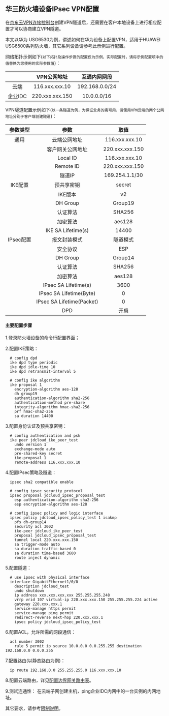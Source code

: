 ## 华三防火墙设备IPsec VPN配置
在[京东云VPN连接控制台](https://cns-console.jdcloud.com/host/vpnConnection/list)创建VPN隧道后，还需要在客户本地设备上进行相应配置才可以协商建立VPN隧道。

本文以华为 USG6530为例，讲述如何在华为设备上配置VPN，适用于HUAWEI USG6500系列防火墙，其它系列设备请参考此示例进行配置。

网络拓扑示例如下(``以下拓扑及操作步骤的配置仅为示例，实际配置时，请将示例配置项中的值替换为您使用的实际参数值``)：

|  | VPN公网地址 | 互通内网网段 |
|:---:|:---:|:---:|
| 云端 | 116.xxx.xxx.10 | 192.168.0.0/24 |
| 企业IDC | 220.xxx.xxx.150 | 10.0.0.0/16 |

VPN隧道配置示例如下(``以一条隧道为例，为保证业务的高可用，请使用VPN云端的两个公网地址分别于客户端创建隧道``)：

| 参数类型 | 参数 | 取值 |
|:---:|:---:|:---:|
| 通用 | 云端公网地址 | 116.xxx.xxx.10 |
|  | 客户网关公网地址 | 220.xxx.xxx.150 |
|  | Local ID | 116.xxx.xxx.10 |
|  | Remote ID | 220.xxx.xxx.150 |
|  | 隧道IP | 169.254.1.1/30 |
| IKE配置 | 预共享密钥 | secret |
|  | IKE版本 | v2 |
|  | DH Group | Group19 |
|  | 认证算法 | SHA256 |
|  | 加密算法 | aes128 |
|  | IKE SA Lifetime(s) | 14400 |
| IPsec配置 | 报文封装模式 | 隧道模式 |
|  | 安全协议 | ESP |
|  | DH Group | Group14 |
|  | 认证算法 | SHA256 |
|  | 加密算法 | aes128 |
|  | IPsec SA Lifetime(s) | 3600 |
|  | IPsec SA Lifetime(Byte) | 0 |
|  | IPsec SA Lifetime(Packet) | 0 |
|  | DPD | 开启 |

#### 主要配置步骤
1.登录防火墙设备的命令行配置界面；

2.配置IKE策略：
```shell
  # config dpd
  ike dpd type periodic
  ike dpd idle-time 10
  ike dpd retransmit-interval 5

  # config ike algorithm
  ike proposal 1
    encryption-algorithm aes-128
    dh group19
    authentication-algorithm sha2-256
    authentication-method pre-share
    integrity-algorithm hmac-sha2-256
    prf hmac-sha2-256
    sa duration 14400
```

3.配置身份认证及预共享密钥：
```shell
  # config authentication and psk
  ike peer jdcloud_ike_peer_test
    undo version 1
    exchange-mode auto
    pre-shared-key secret
    ike-proposal 1
    remote-address 116.xxx.xxx.10
```

4.配置IPsec策略及隧道：
```shell
  ipsec sha2 compatible enable

  # config ipsec security protocol
  ipsec proposal jdcloud_ipsec_proposal_test
    esp authentication-algorithm sha2-256
    esp encryption-algorithm aes-128

  # config ipsec policy and logic interface
  ipsec policy jdcloud_ipsec_policy_test 1 isakmp
    pfs dh-group14
    security acl 3002
    ike-peer jdcloud_ike_peer_test
    proposal jdcloud_ipsec_proposal_test
    tunnel local 220.xxx.xxx.150
    sa trigger-mode auto
    sa duration traffic-based 0
    sa duration time-based 3600
    route inject dynamic
```

5.配置隧道：
```shell
  # use ipsec with physical interface
  interface GigabitEthernet1/0/0
    description jdcloud_test
    undo shutdown
    ip address xxx.xxx.xxx.xxx 255.255.255.248
    vrrp vrid 107 virtual-ip 220.xxx.xxx.150 255.255.255.224 active
    gateway 220.xxx.xxx.1
    service-manage https permit
    service-manage ping permit
    redirect-reverse next-hop 220.xxx.xxx.1
    ipsec policy jdcloud_ipsec_policy_test
```

6.配置ACL，允许所需的网段通信：
```shell
  acl number 3002
    rule 5 permit ip source 10.0.0.0 0.0.255.255 destination 192.168.0.0 0.0.0.255
```

7.配置路由(以静态路由为例)：
```shell
  ip route 192.168.0.0 255.255.255.0 116.xxx.xxx.10
```

8.配置云端路由，详见[配置边界网关路由表](../../Operation-Guide/Route-Management/Border-Gateway-Route-Configuration.md)。

9.测试连通性：
在云端子网创建主机，ping企业IDC内网中的一台实例的内网地址。

其它要求，请参考[限制说明](../../Introduction/Restrictions.md)。
